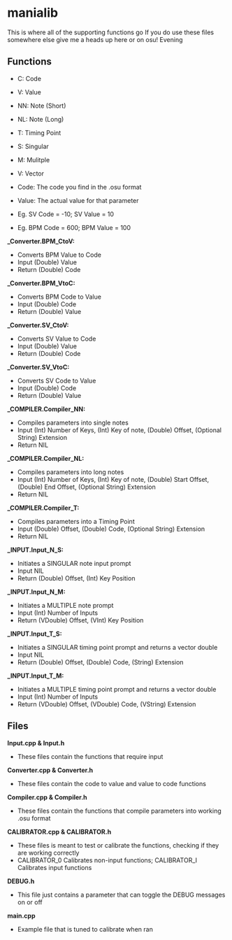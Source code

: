 # manialib
This is where all of the supporting functions go
If you do use these files somewhere else give me a heads up here or on osu! Evening

## Functions

- C: Code
- V: Value
- NN: Note (Short)
- NL: Note (Long)
- T: Timing Point
- S: Singular
- M: Mulitple
- V: Vector

- Code: The code you find in the .osu format
- Value: The actual value for that parameter

- Eg. SV Code = -10; SV Value = 10
- Eg. BPM Code = 600; BPM Value = 100

**_Converter.BPM_CtoV:**  

- Converts BPM Value to Code
- Input (Double) Value
- Return (Double) Code

**_Converter.BPM_VtoC:** 

- Converts BPM Code to Value
- Input (Double) Code
- Return (Double) Value
	
**_Converter.SV_CtoV:**

- Converts SV Value to Code  
- Input (Double) Value  
- Return (Double) Code  

**_Converter.SV_VtoC:**

- Converts SV Code to Value  
- Input (Double) Code  
- Return (Double) Value  

**_COMPILER.Compiler_NN:**

- Compiles parameters into single notes  
- Input (Int) Number of Keys, (Int) Key of note, (Double) Offset, (Optional String) Extension  
- Return NIL  
  
**_COMPILER.Compiler_NL:**

- Compiles parameters into long notes  
- Input (Int) Number of Keys, (Int) Key of note, (Double) Start Offset, (Double) End Offset, (Optional String) Extension  
- Return NIL  
  
**_COMPILER.Compiler_T:**

- Compiles parameters into a Timing Point  
- Input (Double) Offset, (Double) Code, (Optional String) Extension  
- Return NIL  

**_INPUT.Input_N_S:**

- Initiates a SINGULAR note input prompt  
- Input NIL  
- Return (Double) Offset, (Int) Key Position  

**_INPUT.Input_N_M:**

- Initiates a MULTIPLE note prompt  
- Input (Int) Number of Inputs  
- Return (VDouble) Offset, (VInt) Key Position  
  
**_INPUT.Input_T_S:**

- Initiates a SINGULAR timing point prompt and returns a vector double  
- Input NIL  
- Return (Double) Offset, (Double) Code, (String) Extension  

**_INPUT.Input_T_M:**

- Initiates a MULTIPLE timing point prompt and returns a vector double  
- Input (Int) Number of Inputs  
- Return (VDouble) Offset, (VDouble) Code, (VString) Extension  
  
## Files  
  
**Input.cpp & Input.h**

- These files contain the functions that require input

**Converter.cpp & Converter.h**

- These files contain the code to value and value to code functions

**Compiler.cpp & Compiler.h**

- These files contain the functions that compile parameters into working .osu format

**CALIBRATOR.cpp & CALIBRATOR.h**

- These files is meant to test or calibrate the functions, checking if they are working correctly
- CALIBRATOR_0 Calibrates non-input functions; CALIBRATOR_I Calibrates input functions

**DEBUG.h**

- This file just contains a parameter that can toggle the DEBUG messages on or off

**main.cpp**

- Example file that is tuned to calibrate when ran

